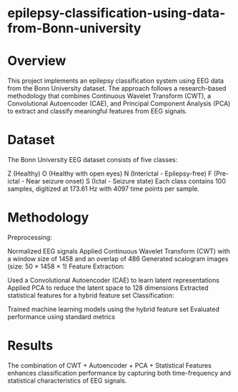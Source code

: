 # epilepsy-classification-using-data-from-Bonn-university
# Overview
This project implements an epilepsy classification system using EEG data from the Bonn University dataset. The approach follows a research-based methodology that combines Continuous Wavelet Transform (CWT), a Convolutional Autoencoder (CAE), and Principal Component Analysis (PCA) to extract and classify meaningful features from EEG signals.

# Dataset
The Bonn University EEG dataset consists of five classes:

Z (Healthy)
O (Healthy with open eyes)
N (Interictal - Epilepsy-free)
F (Pre-ictal - Near seizure onset)
S (Ictal - Seizure state)
Each class contains 100 samples, digitized at 173.61 Hz with 4097 time points per sample.

# Methodology
Preprocessing:

Normalized EEG signals
Applied Continuous Wavelet Transform (CWT) with a window size of 1458 and an overlap of 486
Generated scalogram images (size: 50 × 1458 × 1)
Feature Extraction:

Used a Convolutional Autoencoder (CAE) to learn latent representations
Applied PCA to reduce the latent space to 128 dimensions
Extracted statistical features for a hybrid feature set
Classification:

Trained machine learning models using the hybrid feature set
Evaluated performance using standard metrics
# Results
The combination of CWT + Autoencoder + PCA + Statistical Features enhances classification performance by capturing both time-frequency and statistical characteristics of EEG signals.
